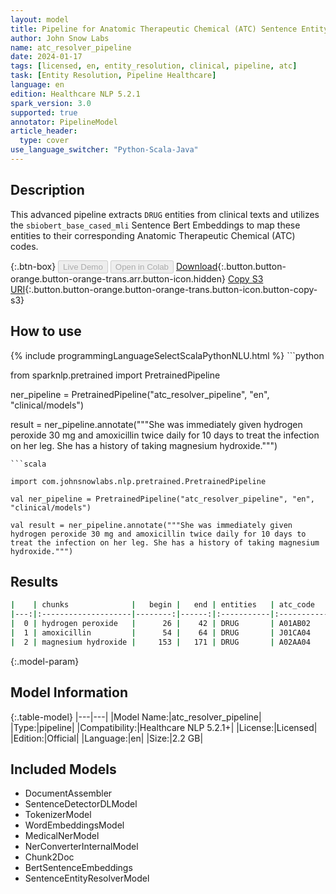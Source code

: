```yaml
---
layout: model
title: Pipeline for Anatomic Therapeutic Chemical (ATC) Sentence Entity Resolver
author: John Snow Labs
name: atc_resolver_pipeline
date: 2024-01-17
tags: [licensed, en, entity_resolution, clinical, pipeline, atc]
task: [Entity Resolution, Pipeline Healthcare]
language: en
edition: Healthcare NLP 5.2.1
spark_version: 3.0
supported: true
annotator: PipelineModel
article_header:
  type: cover
use_language_switcher: "Python-Scala-Java"
---
```


## Description

This advanced pipeline extracts `DRUG` entities from clinical texts and utilizes the `sbiobert_base_cased_mli` Sentence Bert Embeddings to map these entities to their corresponding Anatomic Therapeutic Chemical (ATC) codes. 

{:.btn-box}
<button class="button button-orange" disabled>Live Demo</button>
<button class="button button-orange" disabled>Open in Colab</button>
[Download](https://s3.amazonaws.com/auxdata.johnsnowlabs.com/clinical/models/atc_resolver_pipeline_en_5.2.1_3.0_1705490652050.zip){:.button.button-orange.button-orange-trans.arr.button-icon.hidden}
[Copy S3 URI](s3://auxdata.johnsnowlabs.com/clinical/models/atc_resolver_pipeline_en_5.2.1_3.0_1705490652050.zip){:.button.button-orange.button-orange-trans.button-icon.button-copy-s3}

## How to use



<div class="tabs-box" markdown="1">
{% include programmingLanguageSelectScalaPythonNLU.html %}
```python

from sparknlp.pretrained import PretrainedPipeline

ner_pipeline = PretrainedPipeline("atc_resolver_pipeline", "en", "clinical/models")

result = ner_pipeline.annotate("""She was immediately given hydrogen peroxide 30 mg and amoxicillin twice daily for 10 days to treat the infection on her leg. She has a history of taking magnesium hydroxide.""")

```
```scala

import com.johnsnowlabs.nlp.pretrained.PretrainedPipeline

val ner_pipeline = PretrainedPipeline("atc_resolver_pipeline", "en", "clinical/models")

val result = ner_pipeline.annotate("""She was immediately given hydrogen peroxide 30 mg and amoxicillin twice daily for 10 days to treat the infection on her leg. She has a history of taking magnesium hydroxide.""")

```
</div>

## Results

```bash
|    | chunks              |   begin |   end | entities   | atc_code   | resolutions         |
|---:|:--------------------|--------:|------:|:-----------|:-----------|:--------------------|
|  0 | hydrogen peroxide   |      26 |    42 | DRUG       | A01AB02    | hydrogen peroxide   |
|  1 | amoxicillin         |      54 |    64 | DRUG       | J01CA04    | amoxicillin         |
|  2 | magnesium hydroxide |     153 |   171 | DRUG       | A02AA04    | magnesium hydroxide |
```

{:.model-param}
## Model Information

{:.table-model}
|---|---|
|Model Name:|atc_resolver_pipeline|
|Type:|pipeline|
|Compatibility:|Healthcare NLP 5.2.1+|
|License:|Licensed|
|Edition:|Official|
|Language:|en|
|Size:|2.2 GB|

## Included Models

- DocumentAssembler
- SentenceDetectorDLModel
- TokenizerModel
- WordEmbeddingsModel
- MedicalNerModel
- NerConverterInternalModel
- Chunk2Doc
- BertSentenceEmbeddings
- SentenceEntityResolverModel
